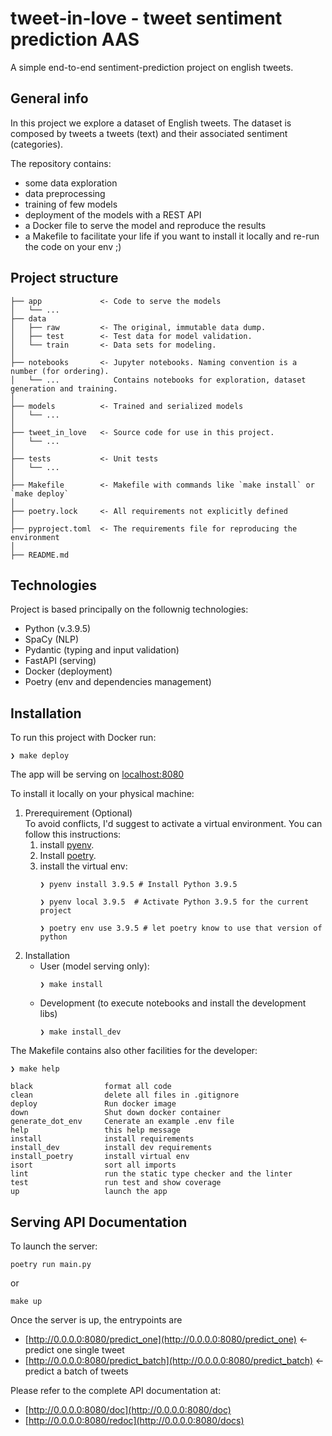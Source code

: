 # tweet-in-love - tweet sentiment prediction AAS

A simple end-to-end sentiment-prediction project on english tweets.

## General info
In this project we explore a dataset of English tweets.
The dataset is composed by tweets a tweets (text) and their associated sentiment (categories).

The repository contains:
- some data exploration
- data preprocessing
- training of few models
- deployment of the models with a REST API
- a Docker file to serve the model and reproduce the results
- a Makefile to facilitate your life if you want to install it locally and re-run the code on your env ;)
## Project structure

```
├── app             <- Code to serve the models
│   └── ...
├── data
│   ├── raw         <- The original, immutable data dump.
│   ├── test        <- Test data for model validation.
│   └── train       <- Data sets for modeling.
│
├── notebooks       <- Jupyter notebooks. Naming convention is a number (for ordering).
│   └── ...            Contains notebooks for exploration, dataset generation and training.
│
├── models          <- Trained and serialized models
│   └── ...
│
├── tweet_in_love   <- Source code for use in this project.
│   └── ...
│
├── tests           <- Unit tests
│   └── ...
│
├── Makefile        <- Makefile with commands like `make install` or `make deploy`
│
├── poetry.lock     <- All requirements not explicitly defined
│
├── pyproject.toml  <- The requirements file for reproducing the environment
│
├── README.md
```
## Technologies
Project is based principally on the follownig technologies:
- Python (v.3.9.5)
- SpaCy (NLP)
- Pydantic (typing and input validation)
- FastAPI (serving)
- Docker (deployment)
- Poetry (env and dependencies management)

## Installation
To run this project with Docker run:
```
❯ make deploy
```
The app will be serving on [localhost:8080](http://127.0.0.1:8080/)

To install it locally on your physical machine:
1. Prerequirement (Optional)\
   To avoid conflicts, I'd suggest to activate a virtual environment.
   You can follow this instructions:
   1. install [pyenv](https://github.com/pyenv/pyenv).
   2. Install [poetry](https://python-poetry.org/).
   3. install the virtual env:
       ```
       ❯ pyenv install 3.9.5 # Install Python 3.9.5

       ❯ pyenv local 3.9.5  # Activate Python 3.9.5 for the current project

       ❯ poetry env use 3.9.5 # let poetry know to use that version of python
       ```
2. Installation
   - User (model serving only):
        ```
        ❯ make install
        ```
    - Development (to execute notebooks and install the development libs)
        ```
        ❯ make install_dev
        ```

The Makefile contains also other facilities for the developer:
```
❯ make help

black                format all code
clean                delete all files in .gitignore
deploy               Run docker image
down                 Shut down docker container
generate_dot_env     Cenerate an example .env file
help                 this help message
install              install requirements
install_dev          install dev requirements
install_poetry       install virtual env
isort                sort all imports
lint                 run the static type checker and the linter
test                 run test and show coverage
up                   launch the app
```

## Serving API Documentation
To launch the server:
```
poetry run main.py
```
or
```
make up
```
Once the server is up, the entrypoints are
- [http://0.0.0.0:8080/predict_one](http://0.0.0.0:8080/predict_one) <- predict one single tweet
- [http://0.0.0.0:8080/predict_batch](http://0.0.0.0:8080/predict_batch) <- predict a batch of tweets

Please refer to the complete API documentation at:
- [http://0.0.0.0:8080/doc](http://0.0.0.0:8080/doc)
- [http://0.0.0.0:8080/redoc](http://0.0.0.0:8080/docs)


